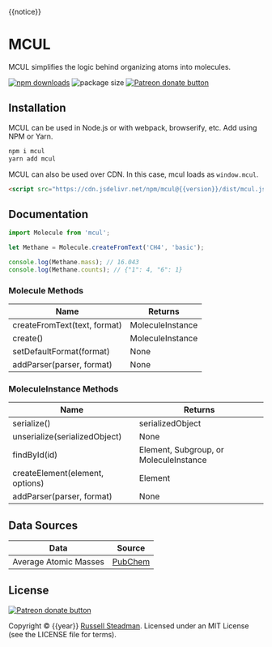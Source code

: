 {{notice}}

# MCUL

MCUL simplifies the logic behind organizing atoms into molecules.

<a href="https://www.npmjs.com/package/mcul"><img alt="npm downloads" src="https://img.shields.io/npm/dt/mcul?label=NPM%20downloads&style=flat-square"></a>
<img src="https://img.shields.io/bundlephobia/minzip/mcul?style=flat-square" alt="package size" />
<a href="https://www.patreon.com/russellsteadman" title="Donate to this project using Patreon"><img src="https://img.shields.io/badge/patreon-donate-red.svg?style=flat-square" alt="Patreon donate button" /></a>

## Installation

MCUL can be used in Node.js or with webpack, browserify, etc. Add using NPM or Yarn.
```sh
npm i mcul
yarn add mcul
```

MCUL can also be used over CDN. In this case, mcul loads as `window.mcul`.
```html
<script src="https://cdn.jsdelivr.net/npm/mcul@{{version}}/dist/mcul.js"></script>
```

## Documentation

```js
import Molecule from 'mcul';

let Methane = Molecule.createFromText('CH4', 'basic');

console.log(Methane.mass); // 16.043
console.log(Methane.counts); // {"1": 4, "6": 1}
```

### Molecule Methods

| Name                         | Returns          |
| ---------------------------- | ---------------- |
| createFromText(text, format) | MoleculeInstance |
| create()                     | MoleculeInstance |
| setDefaultFormat(format)     | None             |
| addParser(parser, format)    | None             |

### MoleculeInstance Methods

| Name                            | Returns                                |
| ------------------------------- | -------------------------------------- |
| serialize()                     | serializedObject                       |
| unserialize(serializedObject)   | None                                   |
| findById(id)                    | Element, Subgroup, or MoleculeInstance |
| createElement(element, options) | Element                                |
| addParser(parser, format)       | None                                   |

## Data Sources

| Data                  | Source |
| --------------------- | ------ |
| Average Atomic Masses | [PubChem](https://pubchem.ncbi.nlm.nih.gov/periodic-table/#view=list) |

## License

<a href="https://patreon.com/russellsteadman" title="Donate to this project using Patreon"><img src="https://img.shields.io/badge/patreon-donate-red.svg?style=flat-square" alt="Patreon donate button" /></a>

Copyright &copy; {{year}} [Russell Steadman](https://www.russellsteadman.com/?utm_source=mcul&utm_medium=copyright). Licensed under an MIT License (see the LICENSE file for terms).